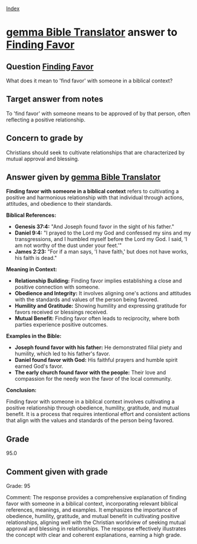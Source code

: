 
[Index](../../index.md)
# [gemma Bible Translator](../../answering_models/gemma_Bible_Translator.md) answer to [Finding Favor](../../questions/Finding_Favor.md)

## Question [Finding Favor](../../questions/Finding_Favor.md)
What does it mean to 'find favor' with someone in a biblical context?

## Target answer from notes
To 'find favor' with someone means to be approved of by that person, often reflecting a positive relationship.

## Concern to grade by
Christians should seek to cultivate relationships that are characterized by mutual approval and blessing.

## Answer given by [gemma Bible Translator](../../answering_models/gemma_Bible_Translator.md)
**Finding favor with someone in a biblical context** refers to cultivating a positive and harmonious relationship with that individual through actions, attitudes, and obedience to their standards. 

**Biblical References:**

* **Genesis 37:4:** "And Joseph found favor in the sight of his father."
* **Daniel 9:4:** "I prayed to the Lord my God and confessed my sins and my transgressions, and I humbled myself before the Lord my God. I said, 'I am not worthy of the dust under your feet.'"
* **James 2:23:** "For if a man says, 'I have faith,' but does not have works, his faith is dead."

**Meaning in Context:**

* **Relationship Building:** Finding favor implies establishing a close and positive connection with someone. 
* **Obedience and Integrity:** It involves aligning one's actions and attitudes with the standards and values of the person being favored.
* **Humility and Gratitude:** Showing humility and expressing gratitude for favors received or blessings received.
* **Mutual Benefit:** Finding favor often leads to reciprocity, where both parties experience positive outcomes.

**Examples in the Bible:**

* **Joseph found favor with his father:** He demonstrated filial piety and humility, which led to his father's favor.
* **Daniel found favor with God:** His faithful prayers and humble spirit earned God's favor.
* **The early church found favor with the people:** Their love and compassion for the needy won the favor of the local community.

**Conclusion:**

Finding favor with someone in a biblical context involves cultivating a positive relationship through obedience, humility, gratitude, and mutual benefit. It is a process that requires intentional effort and consistent actions that align with the values and standards of the person being favored.

## Grade
95.0

## Comment given with grade
Grade: 95

Comment: The response provides a comprehensive explanation of finding favor with someone in a biblical context, incorporating relevant biblical references, meanings, and examples. It emphasizes the importance of obedience, humility, gratitude, and mutual benefit in cultivating positive relationships, aligning well with the Christian worldview of seeking mutual approval and blessing in relationships. The response effectively illustrates the concept with clear and coherent explanations, earning a high grade.
